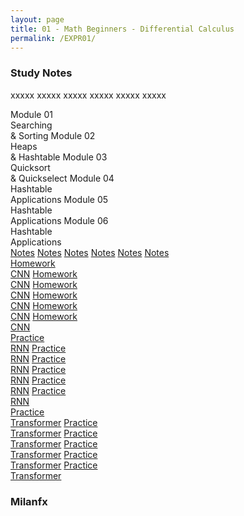 ```yaml
---
layout: page
title: 01 - Math Beginners - Differential Calculus
permalink: /EXPR01/
---
```


<h3>Study Notes</h3>

xxxxx xxxxx xxxxx xxxxx xxxxx xxxxx

<div>
  <span class="btn cour9"><span class="btn cour5">Module 01</span><br>Searching<br>& Sorting</span>
  <span class="btn cour9"><span class="btn cour5">Module 02</span><br>Heaps    <br>& Hashtable</span>
  <span class="btn cour9"><span class="btn cour5">Module 03</span><br>Quicksort<br>& Quickselect</span>
  <span class="btn cour9"><span class="btn cour5">Module 04</span><br>Hashtable<br>Applications</span>
  <span class="btn cour9"><span class="btn cour5">Module 05</span><br>Hashtable<br>Applications</span>
  <span class="btn cour9"><span class="btn cour5">Module 06</span><br>Hashtable<br>Applications</span>
</div>

<div>
  <a href="/03-MSDS-Express/EXPR01/M1/" class="btn cour6">Notes</a>
  <a href="/03-MSDS-Express/EXPR01/M2/" class="btn cour6">Notes</a>
  <a href="/03-MSDS-Express/EXPR01/M3/" class="btn cour6">Notes</a>
  <a href="/03-MSDS-Express/EXPR01/M4/" class="btn cour6">Notes</a>
  <a href="/03-MSDS-Express/EXPR01/M5/" class="btn cour6">Notes</a>
  <a href="/03-MSDS-Express/EXPR01/M6/" class="btn cour6">Notes</a>
</div>

<div>
  <a href="/03-MSDS-Courses/EXPR01/M1/" class="btn cour7">Homework<br>CNN</a>
  <a href="/03-MSDS-Courses/EXPR01/M1/" class="btn cour7">Homework<br>CNN</a>
  <a href="/03-MSDS-Courses/EXPR01/M2/" class="btn cour7">Homework<br>CNN</a>
  <a href="/03-MSDS-Courses/EXPR01/M2/" class="btn cour7">Homework<br>CNN</a>
  <a href="/03-MSDS-Courses/EXPR01/M2/" class="btn cour7">Homework<br>CNN</a>
  <a href="/03-MSDS-Courses/EXPR01/M1/" class="btn cour7">Homework<br>CNN</a>
</div>

<div>
  <a href="/03-MSDS-Courses/MSDS01/M1/" class="btn cour8">Practice<br>RNN</a>
  <a href="/03-MSDS-Courses/MSDS01/M1/" class="btn cour8">Practice<br>RNN</a>
  <a href="/03-MSDS-Courses/MSDS01/M2/" class="btn cour8">Practice<br>RNN</a>
  <a href="/03-MSDS-Courses/MSDS01/M2/" class="btn cour8">Practice<br>RNN</a>
  <a href="/03-MSDS-Courses/MSDS01/M2/" class="btn cour8">Practice<br>RNN</a>
  <a href="/03-MSDS-Courses/MSDS01/M1/" class="btn cour8">Practice<br>RNN</a>
</div>

<div>
  <a href="/03-MSDS-Courses/MSDS01/M1/" class="btn cour9">Practice<br>Transformer</a>
  <a href="/03-MSDS-Courses/MSDS01/M1/" class="btn cour9">Practice<br>Transformer</a>
  <a href="/03-MSDS-Courses/MSDS01/M2/" class="btn cour9">Practice<br>Transformer</a>
  <a href="/03-MSDS-Courses/MSDS01/M2/" class="btn cour9">Practice<br>Transformer</a>
  <a href="/03-MSDS-Courses/MSDS01/M2/" class="btn cour9">Practice<br>Transformer</a>
  <a href="/03-MSDS-Courses/MSDS01/M1/" class="btn cour9">Practice<br>Transformer</a>
</div>

<h3>Milanfx</h3>